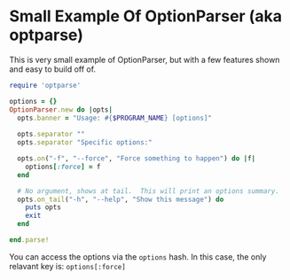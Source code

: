 # Small Example Of OptionParser (aka optparse)

This is very small example of OptionParser, but with a few features shown and easy to build off of.

```ruby
require 'optparse'

options = {}
OptionParser.new do |opts|
  opts.banner = "Usage: #{$PROGRAM_NAME} [options]"
  
  opts.separator ""
  opts.separator "Specific options:"

  opts.on("-f", "--force", "Force something to happen") do |f|
    options[:force] = f
  end

  # No argument, shows at tail.  This will print an options summary.
  opts.on_tail("-h", "--help", "Show this message") do
    puts opts
    exit
  end

end.parse!
```

You can access the options via the `options` hash. In this case, the only relavant key is: `options[:force]`

